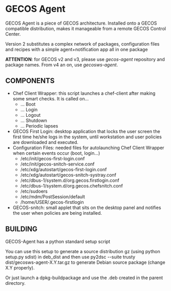 # GECOS Agent 

GECOS Agent is a piece of GECOS architecture. Installed onto a GECOS compatible distribution,
makes it manageable from a remote GECOS Control Center.

Version 2 substitutes a complex network of packages, configuration files and recipes with 
a simple agent+notification app all in one package

**ATTENTION**: for GECOS v2 and v3, please use *gecos-agent* repository and package names. From v4 an on, use *gecosws-agent*.

## COMPONENTS

* Chef Client Wrapper: this script launches a chef-client after making some smart checks. It is called on...
  * ... Boot 
  * ... Login
  * ... Logout
  * ... Shutdown 
  * ... Periodic lapses 
* GECOS First Login: desktop application that locks the user screen the first time he/she logs in the system, until workstation and user policies are downloaded and executed.
* Configuration Files: needed files for autolaunching Chef Client Wrapper when certain events occur (boot, login...)
  * /etc/init/gecos-first-login.conf
  * /etc/init/gecos-snitch-service.conf
  * /etc/xdg/autostart/gecos-first-login.conf
  * /etc/xdg/autostart/gecos-snitch-systray.conf
  * /etc/dbus-1/system.d/org.gecos.firstlogin.conf
  * /etc/dbus-1/system.d/org.gecos.chefsnitch.conf
  * /etc/sudoers
  * /etc/mdm/PostSession/default
  * /home/USER/.gecos-firstlogin
* GECOS-snitch: small applet that sits on the desktop panel and notifies the user when policies are being installed.
 

## BUILDING

GECOS-Agent has a python standard setup script

You can use this setup to generate a source distribution gz (using python setup.py sdist) in deb_dist and then use
 py2dsc --suite trusty dist/gecosws-agent-X.Y.tar.gz  to generate Debian source package (change X.Y properly).

Or just launch a dpkg-buildpackage and use the .deb created in the parent directory.
 
